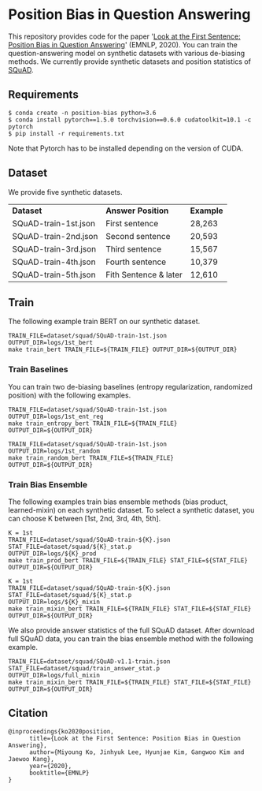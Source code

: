 # Position Bias in Question Answering

This repository provides code for the paper '[Look at the First Sentence: Position Bias in Question Answering](https://arxiv.org/abs/2004.14602)' (EMNLP, 2020). You can train the question-answering model on synthetic datasets with various de-biasing methods. We currently provide synthetic datasets and position statistics of [SQuAD](https://rajpurkar.github.io/SQuAD-explorer/).

## Requirements

```
$ conda create -n position-bias python=3.6
$ conda install pytorch==1.5.0 torchvision==0.6.0 cudatoolkit=10.1 -c pytorch
$ pip install -r requirements.txt
```

Note that Pytorch has to be installed depending on the version of CUDA. 

## Dataset

We provide five synthetic datasets.


<table >
	<tbody>
		<tr>  
			<td> <b> Dataset </td>
			<td> <b> Answer Position </td>
			<td> <b> Example </td>
		</tr>
		<tr>
			<td> SQuAD-train-1st.json </td>
			<td> First sentence </td>
			<td> 28,263 </td>
		</tr>
		<tr>
			<td> SQuAD-train-2nd.json </td>
			<td> Second sentence </td>
			<td> 20,593 </td>
		</tr>
		<tr>
			<td> SQuAD-train-3rd.json </td>
			<td> Third sentence </td>
			<td> 15,567 </td>
		</tr>
		<tr>
			<td> SQuAD-train-4th.json </td>
			<td> Fourth sentence </td>
			<td> 10,379 </td>
		</tr>
		<tr>
			<td> SQuAD-train-5th.json </td>
			<td> Fith Sentence & later </td>
			<td> 12,610 </td>
		</tr>
	</tbody>
</table>

## Train

The following example train BERT on our synthetic dataset.

```
TRAIN_FILE=dataset/squad/SQuAD-train-1st.json
OUTPUT_DIR=logs/1st_bert
make train_bert TRAIN_FILE=${TRAIN_FILE} OUTPUT_DIR=${OUTPUT_DIR}
```
### Train Baselines 
You can train two de-biasing baselines (entropy regularization, randomized position) with the following examples.

```
TRAIN_FILE=dataset/squad/SQuAD-train-1st.json
OUTPUT_DIR=logs/1st_ent_reg
make train_entropy_bert TRAIN_FILE=${TRAIN_FILE} OUTPUT_DIR=${OUTPUT_DIR}
```

```
TRAIN_FILE=dataset/squad/SQuAD-train-1st.json
OUTPUT_DIR=logs/1st_random
make train_random_bert TRAIN_FILE=${TRAIN_FILE} OUTPUT_DIR=${OUTPUT_DIR}
```
### Train Bias Ensemble
The following examples train bias ensemble methods (bias product, learned-mixin) on each synthetic dataset. To select a synthetic dataset, you can choose K between [1st, 2nd, 3rd, 4th, 5th].

```
K = 1st
TRAIN_FILE=dataset/squad/SQuAD-train-${K}.json
STAT_FILE=dataset/squad/${K}_stat.p
OUTPUT_DIR=logs/${K}_prod
make train_prod_bert TRAIN_FILE=${TRAIN_FILE} STAT_FILE=${STAT_FILE} OUTPUT_DIR=${OUTPUT_DIR}
```

```
K = 1st
TRAIN_FILE=dataset/squad/SQuAD-train-${K}.json
STAT_FILE=dataset/squad/${K}_stat.p
OUTPUT_DIR=logs/${K}_mixin
make train_mixin_bert TRAIN_FILE=${TRAIN_FILE} STAT_FILE=${STAT_FILE} OUTPUT_DIR=${OUTPUT_DIR}
```

We also provide answer statistics of the full SQuAD dataset. After download full SQuAD data, you can train the bias ensemble method with the following example.

```
TRAIN_FILE=dataset/squad/SQuAD-v1.1-train.json
STAT_FILE=dataset/squad/train_answer_stat.p
OUTPUT_DIR=logs/full_mixin
make train_mixin_bert TRAIN_FILE=${TRAIN_FILE} STAT_FILE=${STAT_FILE} OUTPUT_DIR=${OUTPUT_DIR}
```

## Citation

```
@inproceedings{ko2020position,
      title={Look at the First Sentence: Position Bias in Question Answering}, 
      author={Miyoung Ko, Jinhyuk Lee, Hyunjae Kim, Gangwoo Kim and Jaewoo Kang},
      year={2020},
      booktitle={EMNLP}
}
```
